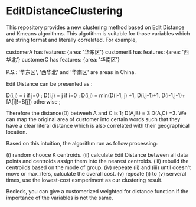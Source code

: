 # EditDistanceClustering

This repository provides a new clustering method based on Edit Distance and Kmeans algorithms. This algotithm is suitable for those variables which are string format and literally correlated. For example, 

customerA has features: {area: '华东区'}
customerB has features: {area: '西华北'}
customerC has features: {area: '华南区'}

P.S.: '华东区', '西华北' and '华南区' are areas in China. 

Edit Distance can be presented as :


D(i,j) = i    if j=0 ;
D(i,j) = j    if i=0 ;
D(i,j) = min(D(i-1, j) +1, D(i,j-1)+1,  D(i-1,j-1)+[A[i]!=B[j])  otherwise ;
       

Therefore the distance(D) betweeh A and C is 1; D(A,B) = 3 D(A,C) =3. We can map the original area of customer into certain words such that they have a clear literal distance which is also correlated with their geographical location.

Based on this intuition, the algorithm run as follow processing:

(i)   random chooce K centroids.
(ii)  calculate Edit Distance between all data points and centroids assign them into the nearest centroids.
(iii) rebuild the centroilds based on the mode of group.
(iv)  repeate (ii) and (iii) until doesn't move or max_iters, calculate the overall cost.
(v)   repeate (i) to (v) serveral times, use the lowest-cost exmperiment as our clustering result.

Becieds, you can give a customerized weighted for distance function if the importance of the variables is not the same.

